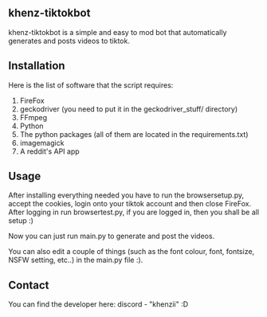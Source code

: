 ## khenz-tiktokbot
khenz-tiktokbot is a simple and easy to mod bot that automatically generates and posts videos to tiktok.

## Installation
Here is the list of software that the script requires:
1. FireFox
2. geckodriver (you need to put it in the geckodriver_stuff/ directory)
3. FFmpeg
4. Python
5. The python packages (all of them are located in the requirements.txt)
6. imagemagick
7. A reddit's API app

## Usage
After installing everything needed you have to run the browsersetup.py, accept the cookies, login onto your tiktok account and then close FireFox. After logging in run browsertest.py, if you are logged in, then you shall be all setup :)

Now you can just run main.py to generate and post the videos.

You can also edit a couple of things (such as the font colour, font, fontsize, NSFW setting, etc..) in the main.py file :).

## Contact
You can find the developer here: discord - "khenzii" :D